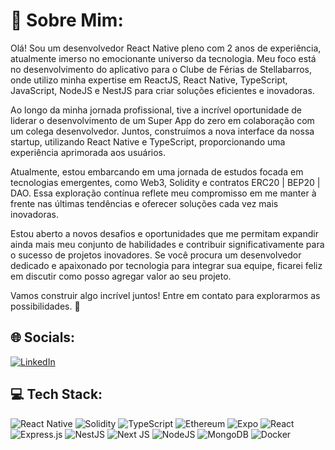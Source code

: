 
# 💫 Sobre Mim:
Olá! Sou um desenvolvedor React Native pleno com 2 anos de experiência, atualmente imerso no emocionante universo da tecnologia. Meu foco está no desenvolvimento do aplicativo para o Clube de Férias de Stellabarros, onde utilizo minha expertise em ReactJS, React Native, TypeScript, JavaScript, NodeJS e NestJS para criar soluções eficientes e inovadoras.

Ao longo da minha jornada profissional, tive a incrível oportunidade de liderar o desenvolvimento de um Super App do zero em colaboração com um colega desenvolvedor. Juntos, construímos a nova interface da nossa startup, utilizando React Native e TypeScript, proporcionando uma experiência aprimorada aos usuários.

Atualmente, estou embarcando em uma jornada de estudos focada em tecnologias emergentes, como Web3, Solidity e contratos ERC20 | BEP20 | DAO. Essa exploração contínua reflete meu compromisso em me manter à frente nas últimas tendências e oferecer soluções cada vez mais inovadoras.

Estou aberto a novos desafios e oportunidades que me permitam expandir ainda mais meu conjunto de habilidades e contribuir significativamente para o sucesso de projetos inovadores. Se você procura um desenvolvedor dedicado e apaixonado por tecnologia para integrar sua equipe, ficarei feliz em discutir como posso agregar valor ao seu projeto.

Vamos construir algo incrível juntos! Entre em contato para explorarmos as possibilidades. 🚀


## 🌐 Socials:
[![LinkedIn](https://img.shields.io/badge/linkedin-%230077B5.svg?style=for-the-badge&logo=linkedin&logoColor=white)](https://linkedin.com/in/devfelipenunes) 

## 💻 Tech Stack:
![React Native](https://img.shields.io/badge/react_native-%2320232a.svg?style=for-the-badge&logo=react&logoColor=%2361DAFB)
![Solidity](https://img.shields.io/badge/Solidity-%23363636.svg?style=for-the-badge&logo=solidity&logoColor=white)
![TypeScript](https://img.shields.io/badge/typescript-%23007ACC.svg?style=for-the-badge&logo=typescript&logoColor=white) 
![Ethereum](https://img.shields.io/badge/Ethereum-3C3C3D?style=for-the-badge&logo=Ethereum&logoColor=white)
![Expo](https://img.shields.io/badge/expo-1C1E24?style=for-the-badge&logo=expo&logoColor=#D04A37)
![React](https://img.shields.io/badge/react-%2320232a.svg?style=for-the-badge&logo=react&logoColor=%2361DAFB)
![Express.js](https://img.shields.io/badge/express.js-%23404d59.svg?style=for-the-badge&logo=express&logoColor=%2361DAFB)
![NestJS](https://img.shields.io/badge/nestjs-%23E0234E.svg?style=for-the-badge&logo=nestjs&logoColor=white)
![Next JS](https://img.shields.io/badge/Next-black?style=for-the-badge&logo=next.js&logoColor=white)
![NodeJS](https://img.shields.io/badge/node.js-6DA55F?style=for-the-badge&logo=node.js&logoColor=white)
![MongoDB](https://img.shields.io/badge/MongoDB-%234ea94b.svg?style=for-the-badge&logo=mongodb&logoColor=white)
![Docker](https://img.shields.io/badge/docker-%230db7ed.svg?style=for-the-badge&logo=docker&logoColor=white)
